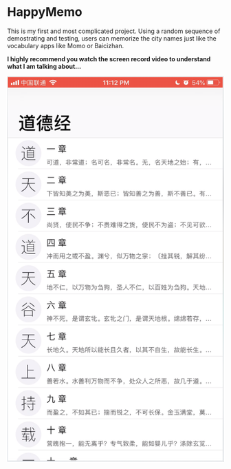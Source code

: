 # HappyMemo
This is my first and most complicated project. Using a random sequence of demostrating and testing, users can memorize the city names just like the vocabulary apps like Momo or Baicizhan.

**I highly recommend you watch the screen record video to understand what I am talking about...**

![Sreenshot](https://raw.githubusercontent.com/TankKevin/HappyMemo/master/屏幕快照%202019-03-03%20下午11.00.49.png)
